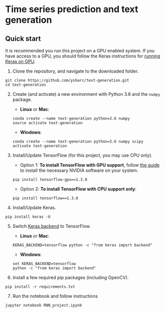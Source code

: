 # Time series prediction and text generation

## Quick start

It is recommended you run this project on a GPU enabled system. If you have access to a GPU, you should follow the Keras instructions for [running Keras on GPU](https://keras.io/getting-started/faq/#how-can-i-run-keras-on-gpu). 

1. Clone the repository, and navigate to the downloaded folder.
```
git clone https://github.com/ysharc/text-generation.git
cd text-generation
```

2. Create (and activate) a new environment with Python 3.6 and the `numpy` package.

	- __Linux__ or __Mac__: 
	```
	conda create --name text-generation python=3.6 numpy
	source activate text-generation
	```
	- __Windows__: 
	```
	conda create --name text-generation python=3.6 numpy scipy
	activate text-generation
	```

3. Install/Update TensorFlow (for this project, you may use CPU only).
	- Option 1: __To install TensorFlow with GPU support__, follow [the guide](https://www.tensorflow.org/install/) to install the necessary NVIDIA software on your system.
	```
	pip install tensorflow-gpu==1.3.0
	```
	- Option 2: __To install TensorFlow with CPU support only__:
	```
	pip install tensorflow==1.3.0
	```

4. Install/Update Keras.
 ```
pip install keras -U
```

5. Switch [Keras backend](https://keras.io/backend/) to TensorFlow.
	- __Linux__ or __Mac__: 
	```
	KERAS_BACKEND=tensorflow python -c "from keras import backend"
	```
	- __Windows__: 
	```
	set KERAS_BACKEND=tensorflow
	python -c "from keras import backend"
	```

6. Install a few required pip packages (including OpenCV).
```
pip install -r requirements.txt
```

7. Run the notebook and follow instructions
```
jupyter notebook RNN_project.ipynb
```